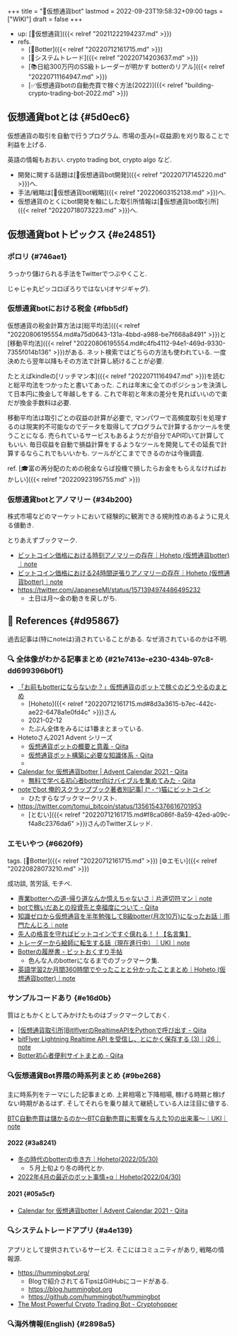+++
title = "📝仮想通貨bot"
lastmod = 2022-09-23T19:58:32+09:00
tags = ["WIKI"]
draft = false
+++

-   up: [📝仮想通貨]({{< relref "20211222194237.md" >}})
-   refs.
    -   [🔖Botter]({{< relref "20220712161715.md" >}})
    -   [📝システムトレード]({{< relref "20220714203637.md" >}})
    -   [📚日給300万円のSS級トレーダーが明かす botterのリアル]({{< relref "20220711164947.md" >}})
    -   [✅仮想通貨botの自動売買で稼ぐ方法(2022)]({{< relref "building-crypto-trading-bot-2022.md" >}})


## 仮想通貨botとは {#5d0ec6}

仮想通貨の取引を自動で行うプログラム. 市場の歪み(=収益源)を刈り取ることで利益を上げる.

英語の情報もおおい. crypto trading bot, crypto algo など.

-   開発に関する話題は[📝仮想通貨bot開発]({{< relref "20220717145220.md" >}})へ.
-   手法/戦略は[📝仮想通貨bot戦略]({{< relref "20220603152138.md" >}})へ.
-   仮想通貨のとくにbot開発を軸にした取引所情報は[📝仮想通貨bot取引所]({{< relref "20220718073223.md" >}})へ.


## 仮想通貨botトピックス {#e24851}


### ポロリ {#746ae1}

うっかり儲けられる手法をTwitterでつぶやくこと.

じゃじゃ丸ピッコロぽろりではない(オヤジギャグ).


### 仮想通貨botにおける税金 {#fbb5df}

仮想通貨の税金計算方法は[総平均法]({{< relref "20220806195554.md#a75d0643-131a-4bbd-a988-be7f668a8491" >}})と[移動平均法]({{< relref "20220806195554.md#c4fb4112-94e1-469d-9330-7355f014b136" >}})がある. ネット検索ではどちらの方法も使われている. 一度決めたら翌年以降もその方法で計算し続けることが必要.

たとえばkindleの[リッチマン本]({{< relref "20220711164947.md" >}})を読むと総平均法をつかったと書いてあった. これは年末に全てのポジションを決済して日本円に換金して年越しをする. これで年初と年末の差分を見ればいいので楽だが換金手数料は必要.

移動平均法は取引ごとの収益の計算が必要で, マンパワーで高頻度取引を処理するのは現実的不可能なのでデータを取得してプログラムで計算するかツールを使うことになる. 売られているサービスもあるようだが自分でAPI叩いて計算してもいい. 毎日収益を自動で損益計算をするようなツールを開発してその延長で計算するならこれでもいいかも. ツールがどこまでできるのかは今後調査.

ref. [🎓富の再分配のための税金ならば投機で損したらお金をもらえなければおかしい]({{< relref "20220923195755.md" >}})


### 仮想通貨botとアノマリー {#34b200}

株式市場などのマーケットにおいて経験的に観測できる規則性のあるように見える値動き.

とりあえずブックマーク.

-   [ビットコイン価格における時刻アノマリーの存在｜Hoheto (仮想通貨botter)｜note](https://note.com/hht/n/nc0caf98477db)
-   [ビットコイン価格における24時間逆張りアノマリーの存在｜Hoheto (仮想通貨botter)｜note](https://note.com/hht/n/nea09d366be7c)
-   <https://twitter.com/JapaneseMl/status/1571394974486495232>
    -   土日は月～金の動きを戻しがち.


## <span class="org-todo todo _">🔗</span> References {#d95867}

過去記事は(特にnoteは)消されていることがある. なぜ消されているのかは不明.


### <span class="org-todo todo _">🔍</span> 全体像がわかる記事まとめ {#21e7413e-e230-434b-97c8-dd699396b0f1}

-   [「お前もbotterにならないか？」仮想通貨のボットで稼ぐのどうやるのまとめ](https://note.com/hht/n/n61e6ecefd059)
    -   [Hoheto]({{< relref "20220712161715.md#8d3a3615-b7ec-442c-ae22-6478a1e0fd4c" >}})さん
    -   2021-02-12
    -   たぶん全体をみるには1番まとまっている.
-   Hotetoさん2021 Advent シリーズ
    -   [仮想通貨ボットの概要と意義 - Qiita](https://qiita.com/hoheto/items/7dd1a13e0c42dd3e2a0c)
    -   [仮想通貨ボット構築に必要な知識体系 - Qiita](https://qiita.com/hoheto/items/299b7eef1dbb8155966f)
    -
-   [Calendar for 仮想通貨botter | Advent Calendar 2021 - Qiita](https://qiita.com/advent-calendar/2021/botter)
    -   [無料で学べる初心者botter向けバイブルを集めてみた - Qiita](https://qiita.com/hesoponyo/items/947414c36398c7237cbd)
-   [noteでbot 俺的スクラップブック著者別記事| (`^・^`)猫にビットコイン](https://tokyo559.com/post-6286/)
    -   ひたすらなブックマークリスト.
-   <https://twitter.com/tomui_bitcoin/status/1356154376616701953>
    -   [とむい]({{< relref "20220712161715.md#f8ca086f-8a59-42ed-a09c-f4a8c2376da6" >}})さんのTwitterスレッド.


### エモいやつ {#6620f9}

tags. [🔖Botter]({{< relref "20220712161715.md" >}}) [⚙エモい]({{< relref "20220828073210.md" >}})

成功談, 苦労話, モチベ.

-   [専業botterへの道-帰り道なんか憶えちゃないさ｜片道切符マン｜note](https://note.com/_and_go/n/nca8792c6910d)
-   [botで稼いだあとの投資先と幸福度について - Qiita](https://qiita.com/Snufkin0866/items/843685cb98a84ee89f1e)
-   [知識ゼロから仮想通貨を半年勉強してB級botter(月次10万)になったお話｜雨門たんじろ｜note](https://note.com/amadotanzirou/n/n7ecc02945785)
-   [先人の格言を守ればビットコインですぐ億れる！！【名言集】](https://tokyo559.com/page-3484/)
-   [トレーダーから絵師に転生する話（現在進行中）｜UKI｜note](https://note.com/uki_profit/n/n22a488a441ee)
-   [Botterの履歴書 - ビットおくすり手帖](https://blog.goo.ne.jp/btc/e/2fb3f615769aa9a54103e573b1c5ce80?)
    -   色んな人のbotterになるまでのブックマーク集.
-   [英語学習2か月間360時間でやったことと分かったことまとめ｜Hoheto (仮想通貨botter)｜note](https://note.com/hht/n/n8f77fef2a9b4)


### サンプルコードあり {#e16d0b}

質はともかくとしてみかけたものはブックマークしておく.

-   [[仮想通貨取引所]BitlflyerのRealtimeAPIをPythonで呼び出す - Qiita](https://qiita.com/Avocado/items/55a0dd6aed0d2bbf7b94)
-   [bitFlyer Lightning Realtime API を受信し、とにかく保存する (3)｜j26｜note](https://note.com/j26/n/n1ea0abb8b2c3)
-   [Botter初心者便利サイトまとめ - Qiita](https://qiita.com/OSAer/items/ef11072ced905eefe0bb)


### 🔍仮想通貨Bot界隈の時系列まとめ {#9be268}

主に時系列をテーマにした記事まとめ. 上昇相場と下降相場, 稼げる時期と稼げない時期があるはず. そしてそれらを乗り越えて継続している人は注目に値する.

[BTC自動売買は儲かるのか～BTC自動売買に影響を与えた10の出来事～｜UKI｜note](https://note.com/uki_profit/n/nd9561a9d31f7)


#### 2022 {#3a8241}

-   [冬の時代のbotterの歩き方｜Hoheto(2022/05/30)](https://note.com/hht/n/n8f4afa2ec02a)
    -   ５月上旬より冬の時代とか.
-   [2022年4月の最近のボット事情+α｜Hoheto(2022/04/30)](https://note.com/hht/n/n12944d9c9367)


#### 2021 {#05a5cf}

-   [Calendar for 仮想通貨botter | Advent Calendar 2021 - Qiita](https://qiita.com/advent-calendar/2021/botter)


### 🔍システムトレードアプリ {#a4e139}

アプリとして提供されているサービス. そこにはコミュニティがあり, 戦略の情報源.

-   <https://hummingbot.org/>
    -   Blogで紹介されてるTipsはGitHubにコードがある.
    -   <https://blog.hummingbot.org>
    -   <https://github.com/hummingbot/hummingbot>
-   [The Most Powerful Crypto Trading Bot - Cryptohopper](https://www.cryptohopper.com/)


### 🔍海外情報(English) {#2898a5}
